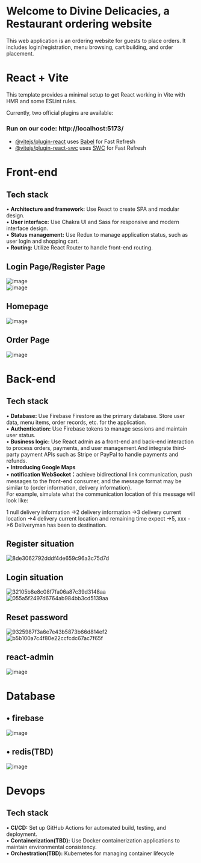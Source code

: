 # Welcome to Divine Delicacies, a Restaurant ordering website 
This web application is an ordering website for guests to place orders. It includes login/registration, menu browsing, cart building, and order placement.

# React + Vite

This template provides a minimal setup to get React working in Vite with HMR and some ESLint rules.

Currently, two official plugins are available:<br/>

### Run on our code: http://localhost:5173/

- [@vitejs/plugin-react](https://github.com/vitejs/vite-plugin-react/blob/main/packages/plugin-react/README.md) uses [Babel](https://babeljs.io/) for Fast Refresh
- [@vitejs/plugin-react-swc](https://github.com/vitejs/vite-plugin-react-swc) uses [SWC](https://swc.rs/) for Fast Refresh <br/>

# Front-end

## Tech stack
• <b>Architecture and framework:</b> Use React to create SPA and modular design.<br/>
• <b>User interface:</b> Use Chakra UI and Sass for responsive and modern interface design.<br/>
• <b>Status management:</b> Use Redux to manage application status, such as user login and shopping cart.<br/>
• <b>Routing:</b> Utilize React Router to handle front-end routing.<br/>

## Login Page/Register Page
![image](https://github.com/eTroupe5201/FoodOrderingApplication/assets/129224800/e19616c7-868a-428e-a988-39690b6523c0)
<br/>
![image](https://github.com/eTroupe5201/FoodOrderingApplication/assets/129224800/10239ad2-066e-4a82-bc6e-569f3b43bc29)

## Homepage
![image](https://github.com/eTroupe5201/FoodOrderingApplication/assets/129224800/bf41b496-81d0-4f49-a545-073f2a95a5d7)

## Order Page
![image](https://github.com/eTroupe5201/FoodOrderingApplication/assets/129224800/61eabf02-65f9-4ed4-bd6b-535e312ee8a9)

# Back-end

## Tech stack
• <b>Database:</b> Use Firebase Firestore as the primary database. Store user data, menu items, order records, etc. for the application.<br/>
• <b>Authentication:</b> Use Firebase tokens to manage sessions and maintain user status.<br/>
• <b>Business logic:</b> Use React admin as a front-end and back-end interaction to process orders, payments, and user management.And integrate third-party payment APIs such as Stripe or PayPal to handle payments and refunds.<br/>
• <b>Introducing Google Maps</b><br/>
• <b>notification WebSocket：</b>achieve bidirectional link communication, push messages to the front-end consumer, and the message format may be similar to {order information, delivery information}. <br/>For example, simulate what the communication location of this message will look like: <br/>

1 null delivery information ->2 delivery information ->3 delivery current location ->4 delivery current location and remaining time expect ->5, xxx ->6 Deliveryman has been to destination.<br/>

## Register situation
![8de3062792dddf4de659c96a3c75d7d](https://github.com/eTroupe5201/FoodOrderingApplication/assets/129224800/e9d5740f-a7f4-4711-bc1a-e7752ab0bff3)

## Login situation
![32105b8e8c08f7fa06a87c39d3148aa](https://github.com/eTroupe5201/FoodOrderingApplication/assets/129224800/4975e02b-003e-40da-b24e-7fd8af0433d7)
![055a5f2497d6764ab984bb3cd5139aa](https://github.com/eTroupe5201/FoodOrderingApplication/assets/129224800/c847b403-acd0-4ba4-8551-89c773209ac7)

## Reset password
![9325987f3a6e7e43b5873b66d814ef2](https://github.com/eTroupe5201/FoodOrderingApplication/assets/129224800/fef4b03b-8728-495e-abb1-9431e9151ecf)
![b5b100a7c4f80e22ccfcdc67ac7f65f](https://github.com/eTroupe5201/FoodOrderingApplication/assets/129224800/0e3fec86-5a87-43aa-a2d4-3ce3bcb4744d)

## react-admin
![image](https://github.com/eTroupe5201/FoodOrderingApplication/assets/129224800/f3cdab56-0f1c-442e-8bfe-766e5a9c0df7)

# Database
## • firebase
![image](https://github.com/eTroupe5201/FoodOrderingApplication/assets/129224800/3e43dc01-9265-43a7-a2fa-86d233aefc88)
## • redis(TBD)
![image](https://github.com/eTroupe5201/FoodOrderingApplication/assets/129224800/00a05552-65b7-462b-8611-75ff4dd53592)

# Devops

## Tech stack
• <b>CI/CD:</b> Set up GitHub Actions for automated build, testing, and deployment.<br/>
• <b>Containerization(TBD):</b> Use Docker containerization applications to maintain environmental consistency.<br/>
• <b>Orchestration(TBD):</b> Kubernetes for managing container lifecycle<br/> 
